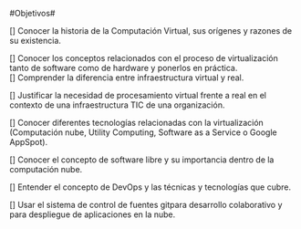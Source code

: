 #Objetivos#

[] Conocer la historia de la Computación Virtual, sus orígenes y razones de su existencia.  

[] Conocer los conceptos relacionados con el proceso de virtualización tanto de software como de hardware y ponerlos en práctica.  
[] Comprender la diferencia entre infraestructura virtual y real.  

[] Justificar la necesidad de procesamiento virtual frente a real en el contexto de una infraestructura TIC de una organización.  

[] Conocer diferentes tecnologías relacionadas con la virtualización (Computación nube, Utility Computing, Software as a Service o Google AppSpot).  

[] Conocer el concepto de software libre y su importancia dentro de la computación nube.  

[] Entender el concepto de DevOps y las técnicas y tecnologías que cubre.  

[] Usar el sistema de control de fuentes gitpara desarrollo colaborativo y para despliegue de aplicaciones en la nube.
